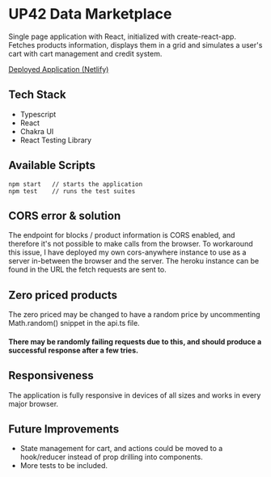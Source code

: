 # UP42 Data Marketplace

Single page application with React, initialized with create-react-app.
Fetches products information, displays them in a grid and simulates a user's cart with cart management and credit system.

[Deployed Application (Netlify)](https://tranquil-griffin-90bf31.netlify.app/)

## Tech Stack

- Typescript
- React
- Chakra UI
- React Testing Library

## Available Scripts

    npm start 	// starts the application
    npm test 	// runs the test suites

## CORS error & solution

The endpoint for blocks / product information is CORS enabled, and therefore it's not possible to make calls from the browser. To workaround this issue, I have deployed my own cors-anywhere instance to use as a server in-between the browser and the server. The heroku instance can be found in the URL the fetch requests are sent to.

## Zero priced products

The zero priced may be changed to have a random price by uncommenting Math.random() snippet in the api.ts file.

#### There may be randomly failing requests due to this, and should produce a successful response after a few tries.

## Responsiveness

The application is fully responsive in devices of all sizes and works in every major browser.

## Future Improvements

- State management for cart, and actions could be moved to a hook/reducer instead of prop drilling into components.
- More tests to be included.

